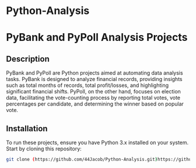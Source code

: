 # Python-Analysis
# PyBank and PyPoll Analysis Projects

## Description
PyBank and PyPoll are Python projects aimed at automating data analysis tasks. PyBank is designed to analyze financial records, providing insights such as total months of records, total profit/losses, and highlighting significant financial shifts. PyPoll, on the other hand, focuses on election data, facilitating the vote-counting process by reporting total votes, vote percentages per candidate, and determining the winner based on popular vote.

## Installation
To run these projects, ensure you have Python 3.x installed on your system. Start by cloning this repository:

```bash == terminal 
git clone (https://github.com/44Jacob/Python-Analysis.git)https://github.com/44Jacob/Python-Analysis.git
